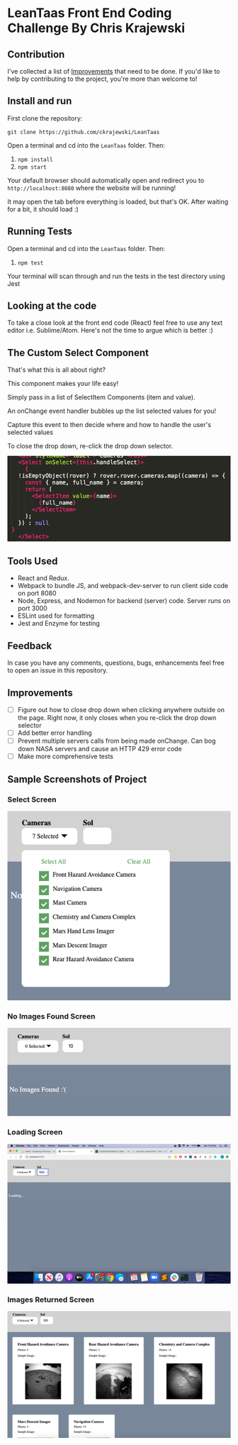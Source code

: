# LeanTaas Front End Coding Challenge By Chris Krajewski

## Contribution

I've collected a list of [Improvements](#improvements) that need to be done.
If you'd like to help by contributing to the project, you're more than welcome to! 

## Install and run

First clone the repository:

```
git clone https://github.com/ckrajewski/LeanTaas
```

Open a terminal and cd into the `LeanTaas` folder. Then:

1. `npm install`
2. `npm start` 

Your default browser should automatically open and redirect you to `http://localhost:8080` where the website will be running!

It may open the tab before everything is loaded, but that's OK. After waiting for a bit, it should load :)


## Running Tests

Open a terminal and cd into the `LeanTaas` folder. Then:

1. `npm test` 

Your terminal will scan through and run the tests in the test directory using Jest

## Looking at the code

To take a close look at the front end code (React) feel free to use any text editor i.e. Sublime/Atom. Here's not the time to argue which is better :) 

## The Custom Select Component

That's what this is all about right?

This component makes your life easy!

Simply pass in a list of SelectItem Components (item and value).

An onChange event handler bubbles up the list selected values for you!

Capture this event to then decide where and how to handle the user's selected values

To close the drop down, re-click the drop down selector.

![Custom Select Component](./screenshots/SelectComponent.png)

## Tools Used

- React and Redux.
- Webpack to bundle JS, and webpack-dev-server to run client side code on port 8080
- Node, Express, and Nodemon for backend (server) code. Server runs on port 3000
- ESLint used for formatting
- Jest and Enzyme for testing

## Feedback
In case you have any comments, questions, bugs, enhancements feel free to open an issue in this repository.

## Improvements
- [ ] Figure out how to close drop down when clicking anywhere outside on the page. Right now, it only closes when you re-click the drop down selector
- [ ] Add better error handling
- [ ] Prevent multiple servers calls from being made onChange. Can bog down NASA servers and cause an HTTP 429 error code
- [ ] Make more comprehensive tests

## Sample Screenshots of Project

### Select Screen

![SelectScreen](./screenshots/Select.png)

### No Images Found Screen

![No Images Found Screen](./screenshots/NoImagesFound.png)

### Loading Screen

![Loading Screen](./screenshots/Loading.png)

### Images Returned Screen

![Images Returned Screen](./screenshots/ImagesReturned.png)